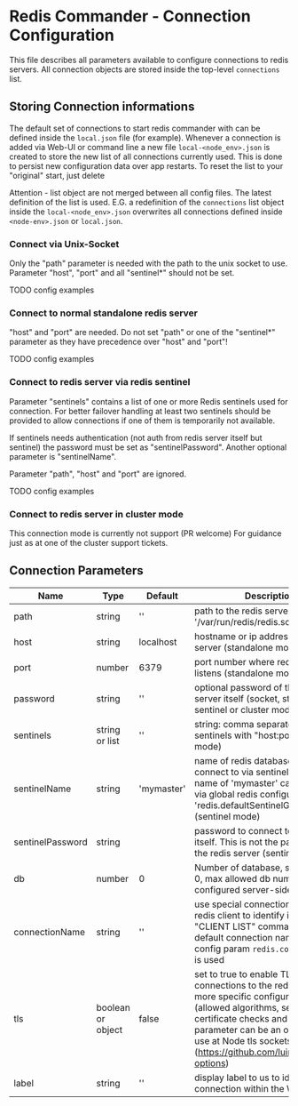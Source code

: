 # Redis Commander - Connection Configuration

This file describes all parameters available to configure
connections to redis servers. All connection objects are
stored inside the top-level `connections` list.

## Storing Connection informations

The default set of connections to start redis commander with
can be defined inside the `local.json` file (for example).
Whenever a connection is added via Web-UI or command line 
a new file `local-<node_env>.json` is created to store the
new list of all connections currently used. This is done to
persist new configuration data over app restarts. To reset the
list to your "original" start, just delete  

Attention - list object are not merged between all config files.
The latest definition of the list is used. E.G. a redefinition
of the `connections` list object inside the `local-<node_env>.json`
overwrites all connections defined inside `<node-env>.json` or
`local.json`.

### Connect via Unix-Socket

Only the "path" parameter is needed with the path to the unix socket to use. 
Parameter "host", "port" and all "sentinel*" should not be set.

TODO config examples

### Connect to normal standalone redis server

"host" and "port" are needed.
Do not set "path" or one of the "sentinel*" parameter as they have precedence 
over "host" and "port"!

TODO config examples
 
### Connect to redis server via redis sentinel

Parameter "sentinels" contains a list of one or more Redis sentinels
used for connection. For better failover handling at least two sentinels
should be provided to allow connections if one of them is temporarily not available.

If sentinels needs authentication (not auth from redis server itself but sentinel)
the password must be set as "sentinelPassword".
Another optional parameter is "sentinelName".

Parameter "path", "host" and "port" are ignored.

TODO config examples

### Connect to redis server in cluster mode

This connection mode is currently not support (PR welcome)
For guidance just as at one of the cluster support tickets.

## Connection Parameters

| Name | Type | Default | Description |
|---|---|---|---|
| path | string | '' | path to the redis server socket, e.g. '/var/run/redis/redis.sock' |
| host | string | localhost | hostname or ip address of redis server (standalone mode)|
| port | number | 6379 | port number where redis server listens (standalone mode) |
| password | string | '' | optional password of the redis server itself (socket, standalone, sentinel or cluster mode) |
| sentinels | string or list | '' | string: comma separated list of sentinels with "host:port" (sentinel mode) |
| sentinelName | string | 'mymaster' | name of redis database group to connect to via sentinel. The default name of 'mymaster' can be change via global redis configuration value 'redis.defaultSentinelGroup' (sentinel mode) |
| sentinelPassword | string |  | password to connect to sentinels itself. This is not the password of the redis server (sentinel mode) |
| db | number | 0 | Number of database, starting with 0, max allowed db number is configured server-side (default 15) |
| connectionName | string | '' | use special connection name at this redis client to identify it with redis "CLIENT LIST" command. If not set default connection name from config param `redis.connectionName` is used |
| tls | boolean or object | false | set to true to enable TLS secured connections to the redis server, for more specific configurations (allowed algorithms, server certificate checks and so on) this parameter can be an object directly use at Node tls sockets (https://github.com/luin/ioredis#tls-options) |
| label | string | '' | display label to us to identify this connection within the Web-UI |
